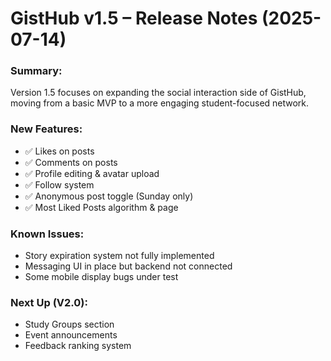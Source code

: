 # GistHub v1.5 – Release Notes (2025-07-14)

### Summary:
Version 1.5 focuses on expanding the social interaction side of GistHub, moving from a basic MVP to a more engaging student-focused network.

### New Features:
- ✅ Likes on posts
- ✅ Comments on posts
- ✅ Profile editing & avatar upload
- ✅ Follow system
- ✅ Anonymous post toggle (Sunday only)
- ✅ Most Liked Posts algorithm & page

### Known Issues:
- Story expiration system not fully implemented
- Messaging UI in place but backend not connected
- Some mobile display bugs under test

### Next Up (V2.0):
- Study Groups section
- Event announcements
- Feedback ranking system